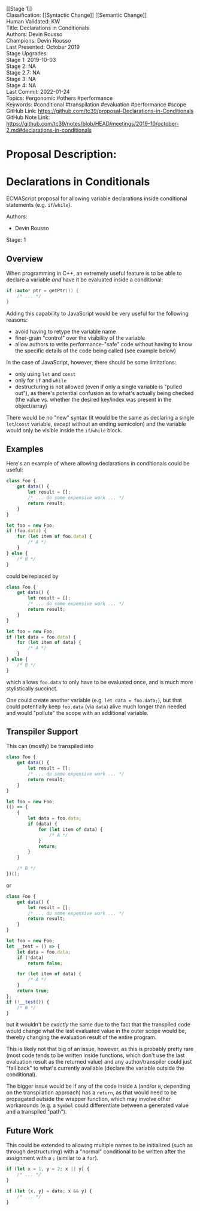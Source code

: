 [[Stage 1]]<br>Classification: [[Syntactic Change]] [[Semantic Change]]<br>Human Validated: KW<br>Title: Declarations in Conditionals<br>Authors: Devin Rousso<br>Champions: Devin Rousso<br>Last Presented: October 2019<br>Stage Upgrades:<br>Stage 1: 2019-10-03  
Stage 2: NA  
Stage 2.7: NA  
Stage 3: NA  
Stage 4: NA<br>Last Commit: 2022-01-24<br>Topics: #ergonomic #others #performance<br>Keywords:  #conditional #transpilation #evaluation #performance #scope<br>GitHub Link: https://github.com/tc39/proposal-Declarations-in-Conditionals <br>GitHub Note Link: https://github.com/tc39/notes/blob/HEAD/meetings/2019-10/october-2.md#declarations-in-conditionals
# Proposal Description:
# Declarations in Conditionals

ECMAScript proposal for allowing variable declarations inside conditional statements (e.g. `if`/`while`).

Authors:
 - Devin Rousso

Stage: 1

## Overview

When programming in C++, an extremely useful feature is to be able to declare a variable _and_ have it be evaluated inside a conditional:

```cpp
if (auto* ptr = getPtr()) {
    /* ... */
}
```

Adding this capability to JavaScript would be very useful for the following reasons:
 - avoid having to retype the variable name
 - finer-grain "control" over the visibility of the variable
 - allow authors to write performance-"safe" code without having to know the specific details of the code being called (see example below)

In the case of JavaScript, however, there should be some limitations:
 - only using `let` and `const`
 - only for `if` and `while`
 - destructuring is not allowed (even if only a single variable is "pulled out"), as there's potential confusion as to what's actually being checked (the value vs. whether the desired key/index was present in the object/array)
 
There would be no "new" syntax (it would be the same as declaring a single `let`/`const` variable, except without an ending semicolon) and the variable would only be visible inside the `if`/`while` block.

## Examples

Here's an example of where allowing declarations in conditionals could be useful:

```js
class Foo {
    get data() {
        let result = [];
        /* ... do some expensive work ... */
        return result;
    }
}

let foo = new Foo;
if (foo.data) {
    for (let item of foo.data) {
        /* A */
    }
} else {
    /* B */
}
````

could be replaced by

```js
class Foo {
    get data() {
        let result = [];
        /* ... do some expensive work ... */
        return result;
    }
}

let foo = new Foo;
if (let data = foo.data) {
    for (let item of data) {
        /* A */
    }
} else {
    /* B */
}
```

which allows `foo.data` to only have to be evaluated once, and is much more stylistically succinct.

One could create another variable (e.g. `let data = foo.data;`), but that could potentially keep `foo.data` (via `data`) alive much longer than needed and would "pollute" the scope with an additional variable.

## Transpiler Support

This can (mostly) be transpiled into

```js
class Foo {
    get data() {
        let result = [];
        /* ... do some expensive work ... */
        return result;
    }
}

let foo = new Foo;
(() => {
    {
        let data = foo.data;
        if (data) {
            for (let item of data) {
                /* A */
            }
            return;
        }
    }

    /* B */
})();
```
or

```js
class Foo {
    get data() {
        let result = [];
        /* ... do some expensive work ... */
        return result;
    }
}

let foo = new Foo;
let __test = () => {
    let data = foo.data;
    if (!data)
        return false;

    for (let item of data) {
        /* A */
    }
    return true;
};
if (!__test()) {
    /* B */
}
```

but it wouldn't be _exactly_ the same due to the fact that the transpiled code would change what the last evaluated value in the outer scope would be, thereby changing the evaluation result of the entire program.

This is likely not that big of an issue, however, as this is probably pretty rare (most code tends to be written inside functions, which don't use the last evaluation result as the returned value) and any author/transpiler could just "fall back" to what's currently available (declare the variable outside the conditional).

The bigger issue would be if any of the code inside `A` (and/or `B`, depending on the transpilation approach) has a `return`, as that would need to be propagated outside the wrapper function, which may involve other workarounds (e.g. a `Symbol` could differentiate between a generated value and a transpiled "path").

## Future Work

This could be extended to allowing multiple names to be initialized (such as through destructuring) with a "normal" conditional to be written after the assignment with a `;` (similar to a `for`).

```js
if (let x = 1, y = 2; x || y) {
    /* ... */
}
```

```js
if (let {x, y} = data; x && y) {
    /* ... */
}
```
<br>
